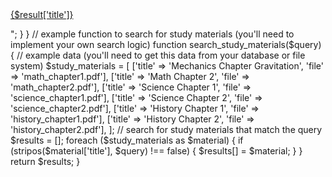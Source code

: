 <?php
// check if the search form has been submitted
if (isset($_GET['query'])) {
  // get the search query from the form
  $query = $_GET['query'];

  // search for study materials that match the query
  // (this is just an example - you'll need to implement your own search logic)
  $results = search_study_materials($query);

  // display the search results
  foreach ($results as $result) {
    echo "<p><a href='{$result['file']}'>{$result['title']}</a></p>";
  }
}

// example function to search for study materials (you'll need to implement your own search logic)
function search_study_materials($query) {
  // example data (you'll need to get this data from your database or file system)
  $study_materials = [
    ['title' => 'Mechanics Chapter Gravitation', 'file' => 'math_chapter1.pdf'],
    ['title' => 'Math Chapter 2', 'file' => 'math_chapter2.pdf'],
    ['title' => 'Science Chapter 1', 'file' => 'science_chapter1.pdf'],
    ['title' => 'Science Chapter 2', 'file' => 'science_chapter2.pdf'],
    ['title' => 'History Chapter 1', 'file' => 'history_chapter1.pdf'],
    ['title' => 'History Chapter 2', 'file' => 'history_chapter2.pdf'],
  ];

  // search for study materials that match the query
  $results = [];
  foreach ($study_materials as $material) {
    if (stripos($material['title'], $query) !== false) {
      $results[] = $material;
    }
  }

  return $results;
}
